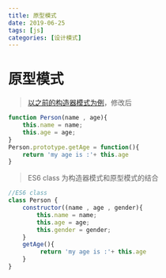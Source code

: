 ```yaml
---
title: 原型模式
date: 2019-06-25
tags: [js]
categories: [设计模式]
---
```

# 原型模式
> [以之前的构造器模式为例](https://github.com/zc1789284658/Code-Note/edit/master/design-pattern/constructor.md)，修改后
```js
function Person(name , age){
    this.name = name;
    this.age = age;
}
Person.prototype.getAge = function(){
    return 'my age is :'+ this.age
}
```
> ES6 class 为构造器模式和原型模式的结合
```js
//ES6 class
class Person {
    constructor((name , age , gender){
        this.name = name;
        this.age = age;
        this.gender = gender;
    }
    getAge(){
         return 'my age is :'+ this.age
    }
}

```